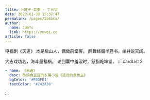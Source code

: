 ```yaml
---
title: 卜算子·自嘲 - 丁元英
date: 2023-01-30 15:37:47
permalink: /pages/2b6bca/
author: 
  name: JunYu
  link: https://yuwei.cc
article: false
---
```

<Badge text="摘自" type="info" vertical="middle"/> 电视剧《天道》
本是后山人，偶做前堂客。 醉舞经阁半卷书，坐井说天阔。 

大志戏功名，海斗量福祸。 论到囊中羞涩时，怒指乾坤错。
::: cardList 2
```yaml
- name: 《天道》
  desc: 改编自豆豆的长篇小说《遥远的救世主》
  bgColor: '#F0DFB1'
  textColor: '#242A38'
```
:::